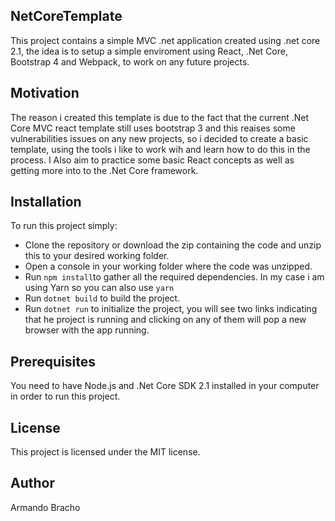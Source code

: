 ## NetCoreTemplate

This project contains a simple MVC .net application created using .net core 2.1, the idea is to setup a simple enviroment using React, .Net Core, Bootstrap 4 and Webpack, to work on any future projects.  

## Motivation

The reason i created this template is due to the fact that the current .Net Core MVC react template still uses bootstrap 3 and this reaises some vulnerabilities issues on any new projects, so i decided to create a basic template, using the tools i like to work wih and learn how to do this in the process. I Also aim to practice some basic React concepts as well as getting more into to the .Net Core framework. 

## Installation

To run this project simply:

  - Clone the repository or download the zip containing the code and unzip this to your desired working folder.
  - Open a console in your working folder where the code was unzipped.
  - Run `npm install`to gather all the required dependencies. In my case i am using Yarn so you can also use `yarn`
  - Run `dotnet build` to build the project.
  - Run `dotnet run` to initialize the project, you will see two links indicating that he project is running and clicking on any of them will pop a new browser with the app running.

## Prerequisites

You need to have Node.js and .Net Core SDK 2.1 installed in your computer in order to run this project.

## License

This project is licensed under the MIT license.

## Author

Armando Bracho